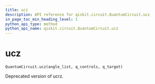 ```yaml
---
title: ucz
description: API reference for qiskit.circuit.QuantumCircuit.ucz
in_page_toc_min_heading_level: 1
python_api_type: method
python_api_name: qiskit.circuit.QuantumCircuit.ucz
---
```


# ucz

<span id="qiskit.circuit.QuantumCircuit.ucz" />

`QuantumCircuit.ucz(angle_list, q_controls, q_target)`

Deprecated version of ucrz.

